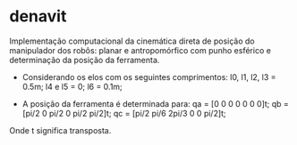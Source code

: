 # denavit
Implementação computacional da cinemática direta de posição do manipulador dos robôs: planar e antropomórfico com punho esférico e determinação da posição da ferramenta.

* Considerando os elos com os seguintes comprimentos:
l0, l1, l2, l3 = 0.5m; 
l4 e l5 = 0;
l6 = 0.1m;

* A posição da ferramenta é determinada para:
qa = [0 0 0 0 0 0 0]t;
qb = [pi/2 0 pi/2 0 pi/2 pi/2]t;
qc = [pi/2 pi/6 2pi/3 0 0 pi/2]t;

Onde t significa transposta.
